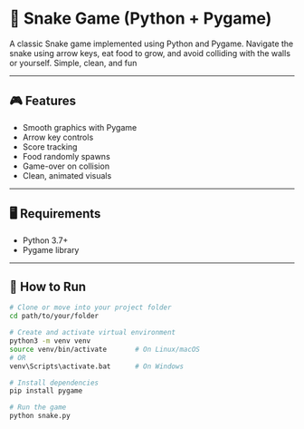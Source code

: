 # 🐍 Snake Game (Python + Pygame)

 A classic Snake game implemented using Python and Pygame. Navigate the snake using arrow keys, eat food to grow, and avoid colliding with the walls or yourself. Simple, clean, and fun

---

## 🎮 Features

- Smooth graphics with Pygame
- Arrow key controls
- Score tracking
- Food randomly spawns
- Game-over on collision
- Clean, animated visuals

---

## 🖥️ Requirements

- Python 3.7+
- Pygame library

---

## 🚀 How to Run

```bash
# Clone or move into your project folder
cd path/to/your/folder

# Create and activate virtual environment
python3 -m venv venv
source venv/bin/activate       # On Linux/macOS
# OR
venv\Scripts\activate.bat      # On Windows

# Install dependencies
pip install pygame

# Run the game
python snake.py
